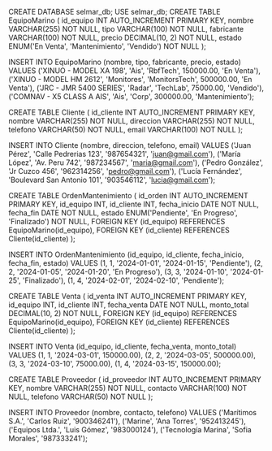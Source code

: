 CREATE DATABASE  selmar_db;
USE selmar_db;
CREATE TABLE EquipoMarino (
    id_equipo INT AUTO_INCREMENT PRIMARY KEY,
    nombre VARCHAR(255) NOT NULL,
    tipo VARCHAR(100) NOT NULL,
    fabricante VARCHAR(100) NOT NULL,
    precio DECIMAL(10, 2) NOT NULL,
    estado ENUM('En Venta', 'Mantenimiento', 'Vendido') NOT NULL
);

INSERT INTO EquipoMarino (nombre, tipo, fabricante, precio, estado) VALUES
('XINUO - MODEL XA 198', 'Ais', 'RbfTech', 150000.00, 'En Venta'),
('XINUO - MODEL HM 2612', 'Monitores', 'MonitorsTech', 500000.00, 'En Venta'),
('JRC - JMR 5400 SERIES', 'Radar', 'TechLab', 75000.00, 'Vendido'),
('COMNAV - X5 CLASS A AIS', 'Ais', 'Corp', 300000.00, 'Mantenimiento');



CREATE TABLE Cliente (
    id_cliente INT AUTO_INCREMENT PRIMARY KEY,
    nombre VARCHAR(255) NOT NULL,
    direccion VARCHAR(255) NOT NULL,
    telefono VARCHAR(50) NOT NULL,
    email VARCHAR(100) NOT NULL
);

INSERT INTO Cliente (nombre, direccion, telefono, email) VALUES
('Juan Pérez', 'Calle Pedrerias 123', '987654321', 'juan@gmail.com'),
('María López', 'Av. Peru 742', '987234567', 'maria@gmail.com'),
('Pedro González', 'Jr Cuzco 456', '962314256', 'pedro@gmail.com'),
('Lucía Fernández', 'Boulevard San Antonio 101', '903546112', 'lucia@gmail.com');

CREATE TABLE OrdenMantenimiento (
    id_orden INT AUTO_INCREMENT PRIMARY KEY,
    id_equipo INT,
    id_cliente INT,
    fecha_inicio DATE NOT NULL,
    fecha_fin DATE NOT NULL,
    estado ENUM('Pendiente', 'En Progreso', 'Finalizado') NOT NULL,
    FOREIGN KEY (id_equipo) REFERENCES EquipoMarino(id_equipo),
    FOREIGN KEY (id_cliente) REFERENCES Cliente(id_cliente)
);

INSERT INTO OrdenMantenimiento (id_equipo, id_cliente, fecha_inicio, fecha_fin, estado) VALUES
(1, 1, '2024-01-01', '2024-01-15', 'Pendiente'),
(2, 2, '2024-01-05', '2024-01-20', 'En Progreso'),
(3, 3, '2024-01-10', '2024-01-25', 'Finalizado'),
(1, 4, '2024-02-01', '2024-02-10', 'Pendiente');

CREATE TABLE Venta (
    id_venta INT AUTO_INCREMENT PRIMARY KEY,
    id_equipo INT,
    id_cliente INT,
    fecha_venta DATE NOT NULL,
    monto_total DECIMAL(10, 2) NOT NULL,
    FOREIGN KEY (id_equipo) REFERENCES EquipoMarino(id_equipo),
    FOREIGN KEY (id_cliente) REFERENCES Cliente(id_cliente)
);

INSERT INTO Venta (id_equipo, id_cliente, fecha_venta, monto_total) VALUES
(1, 1, '2024-03-01', 150000.00),
(2, 2, '2024-03-05', 500000.00),
(3, 3, '2024-03-10', 75000.00),
(1, 4, '2024-03-15', 150000.00);

CREATE TABLE Proveedor (
    id_proveedor INT AUTO_INCREMENT PRIMARY KEY,
    nombre VARCHAR(255) NOT NULL,
    contacto VARCHAR(100) NOT NULL,
    telefono VARCHAR(50) NOT NULL
);

INSERT INTO Proveedor (nombre, contacto, telefono) VALUES
('Marítimos S.A.', 'Carlos Ruiz', '900346241'),
('Marine', 'Ana Torres', '952413245'),
('Equipos Ltda.', 'Luis Gómez', '983000124'),
('Tecnología Marina', 'Sofia Morales', '987333241');
